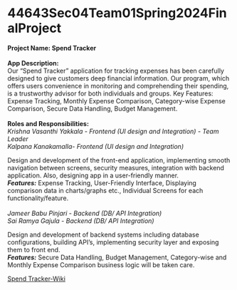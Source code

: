 # 44643Sec04Team01Spring2024FinalProject

**Project Name: Spend Tracker**
<br>
<br>
**App Description:**<br>
Our “Spend Tracker” application for tracking expenses has been carefully designed to give customers deep financial information. Our program, which offers users convenience in monitoring and comprehending their spending, is a trustworthy advisor for both individuals and groups. 
Key Features: Expense Tracking, Monthly Expense Comparison, Category-wise Expense Comparison, Secure Data Handling, Budget Management.
<br>
<br>
**Roles and Responsibilities:**
<br>
*Krishna Vasanthi Yakkala - Frontend (UI design and Integration) - Team Leader*<br>
*Kalpana Kanakamalla- Frontend (UI design and Integration)*<br>

Design and development of the front-end application, implementing smooth navigation between screens, security measures, integration with backend application. Also, designing app in a user-friendly manner.<br>
***Features:*** Expense Tracking, User-Friendly Interface, Displaying comparison data in charts/graphs etc., Individual Screens for each functionality/feature.<br><br>
*Jameer Babu Pinjari - Backend (DB/ API Integration)*<br>
*Sai Ramya Gajula - Backend (DB/ API Integration)*<br>

Design and development of backend systems including database configurations, building API’s, implementing security layer and exposing them to front end.<br>
***Features:*** Secure Data Handling, Budget Management, Category-wise and Monthly Expense Comparison business logic will be taken care.

[Spend Tracker-Wiki](https://github.com/VasanthiY/44643Sec04Team01Spring2024FinalProject/wiki/Spend-Tracker)

